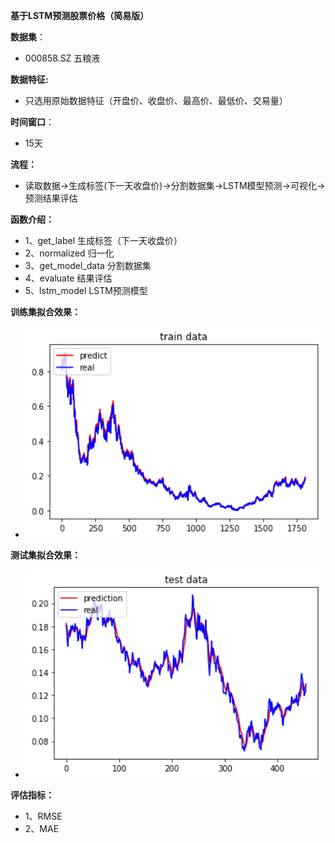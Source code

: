 **基于LSTM预测股票价格（简易版）**

**数据集**：
+ 000858.SZ 五粮液

**数据特征:**
+ 只选用原始数据特征（开盘价、收盘价、最高价、最低价、交易量）

**时间窗口**：
+ 15天

**流程：**
+ 读取数据->生成标签(下一天收盘价)->分割数据集->LSTM模型预测->可视化->预测结果评估


**函数介绍：**
+ 1、get_label 生成标签（下一天收盘价）
+ 2、normalized 归一化
+ 3、get_model_data 分割数据集
+ 4、evaluate 结果评估
+ 5、lstm_model LSTM预测模型


**训练集拟合效果：**
+ <img src="https://github.com/jiwawa112/Financial-Prediction/raw/master/Financial-Prediction-LSTM/images/train_pred.png" width="500">

**测试集拟合效果：**
+ <img src="https://github.com/jiwawa112/Financial-Prediction/raw/master/Financial-Prediction-LSTM/images/test_pred.png" width="500">

**评估指标：**
+ 1、RMSE
+ 2、MAE
